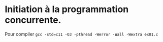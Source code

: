 # Initiation à la programmation concurrente.

Pour compiler `gcc -std=c11 -O3 -pthread -Werror -Wall -Wextra ex01.c`
